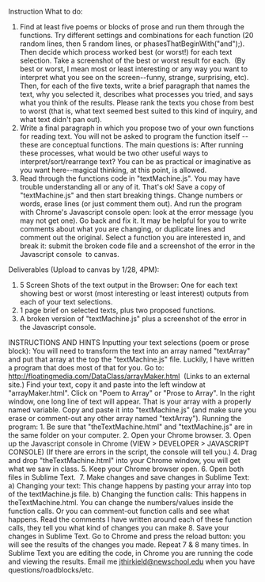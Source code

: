 Instruction
What to do:
1. Find at least five poems or blocks of prose and run them through the functions. Try different settings and combinations for each function (20 random lines, then 5 random lines, or phasesThatBeginWith("and");). Then decide which process worked best (or worst!) for each text selection. Take a screenshot of the best or worst result for each.  (By best or worst, I mean most or least interesting or any way you want to interpret what you see on the screen--funny, strange, surprising, etc). Then, for each of the five texts, write a brief paragraph that names the text, why you selected it, describes what processes you tried, and says what you think of the results. Please rank the texts you chose from best to worst (that is, what text seemed best suited to this kind of inquiry, and what text didn't pan out). 
2. Write a final paragraph in which you propose two of your own functions for reading text. You will not be asked to program the function itself -- these are conceptual functions. The main questions is: After running these processes, what would be two other useful ways to interpret/sort/rearrange text? You can be as practical or imaginative as you want here--magical thinking, at this point, is allowed.
3. Read through the functions code in "textMachine.js". You may have trouble understanding all or any of it. That's ok! Save a copy of "textMachine.js" and then start breaking things. Change numbers or words, erase lines (or just comment them out). And run the program with Chrome's Javascript console open: look at the error message (you may not get one). Go back and fix it. It may be helpful for you to write comments about what you are changing, or duplicate lines and comment out the original. Select a function you are interested in, and break it: submit the broken code file and a screenshot of the error in the Javascript console  to canvas.

Deliverables (Upload to canvas by 1/28, 4PM):
1. 5 Screen Shots of the text output in the Browser: One for each text showing best or worst (most interesting or least interest) outputs from each of your text selections.
2. 1 page brief on selected texts, plus two proposed functions.
3. A broken version of "textMachine.js" plus a screenshot of the error in the Javascript console.

INSTRUCTIONS AND HINTS
Inputting your text selections (poem or prose block): You will need to transform the text into an array named "textArray" and put that array at the top the "textMachine.js" file. Luckily, I have written a program that does most of that for you. Go to:
http://floatingmedia.com/DataClass/arrayMaker.html
 (Links to an external site.)
Find your text, copy it and paste into the left window at "arrayMaker.html". Click on "Poem to Array" or "Prose to Array". In the right window, one long line of text will appear. That is your array with a properly named variable. Copy and paste it into "textMachine.js" (and make sure you erase or comment-out any other array named "textArray").
Running the program: 1. Be sure that "theTextMachine.html" and "textMachine.js" are in the same folder on your computer.
2. Open your Chrome browser.
3. Open up the Javascript console in Chrome (VIEW > DEVELOPER > JAVASCRIPT CONSOLE)
(If there are errors in the script, the console will tell you.)
4. Drag and drop "theTextMachine.html" into your Chrome window, you will get what we saw in class.
5. Keep your Chrome browser open.
6. Open both files in Sublime Text. 
7. Make changes and save changes in Sublime Text: 
a) Changing your text: This change happens by pasting your array into top of the textMachine.js file.
b) Changing the function calls: This happens in theTextMachine.html. You can change the numbers/values inside the function calls. Or you can comment-out function calls and see what happens. Read the comments I have written around each of these function calls, they tell you what kind of changes you can make
8. Save your changes in Sublime Text. Go to Chrome and press the reload button: you will see the results of the changes you made.
Repeat 7 & 8 many times. In Sublime Text you are editing the code, in Chrome you are running the code and viewing the results.
Email me jthirkield@newschool.edu when you have questions/roadblocks/etc.